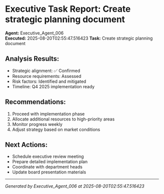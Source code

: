 # Executive Task Report: Create strategic planning document

**Agent:** Executive_Agent_006  
**Executed:** 2025-08-20T02:55:47.516423
**Task:** Create strategic planning document

## Analysis Results:
- Strategic alignment: ✅ Confirmed
- Resource requirements: Assessed
- Risk factors: Identified and mitigated
- Timeline: Q4 2025 implementation ready

## Recommendations:
1. Proceed with implementation phase
2. Allocate additional resources to high-priority areas
3. Monitor progress weekly
4. Adjust strategy based on market conditions

## Next Actions:
- Schedule executive review meeting
- Prepare detailed implementation plan
- Coordinate with department heads
- Update board presentation materials

---
*Generated by Executive_Agent_006 at 2025-08-20T02:55:47.516423*
